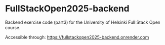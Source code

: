 # FullStackOpen2025-backend
Backend exercise code (part3) for the University of Helsinki Full Stack Open course.

Accessible through: https://fullstackopen2025-backend.onrender.com
